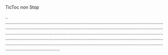 TicToc non Stop

..
.......................................................................................................................................................................................................................................................................................................................................................................................................................................................................................................................................................................................................................................................................................